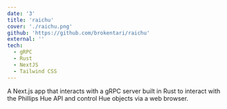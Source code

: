 ```yaml
---
date: '3'
title: 'raichu'
cover: './raichu.png'
github: 'https://github.com/brokentari/raichu'
external: ''
tech:
  - gRPC
  - Rust
  - NextJS
  - Tailwind CSS
---
```


A Next.js app that interacts with a gRPC server built in Rust to interact with the Phillips Hue API and control Hue objects via a web browser.